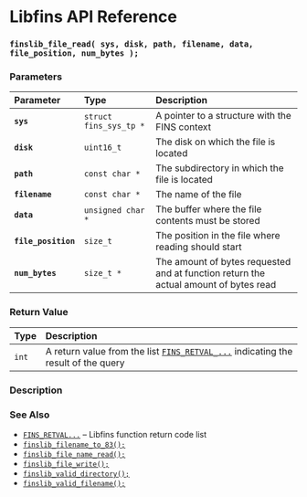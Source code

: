 # Libfins API Reference

### `finslib_file_read( sys, disk, path, filename, data, file_position, num_bytes );`

### Parameters

| Parameter | Type | Description |
| :--- | :--- | :--- |
|**`sys`**|`struct fins_sys_tp *`|A pointer to a structure with the FINS context|
|**`disk`**|`uint16_t`|The disk on which the file is located|
|**`path`**|`const char *`|The subdirectory in which the file is located|
|**`filename`**|`const char *`|The name of the file|
|**`data`**|`unsigned char *`|The buffer where the file contents must be stored|
|**`file_position`**|`size_t`|The position in the file where reading should start|
|**`num_bytes`**|`size_t *`|The amount of bytes requested and at function return the actual amount of bytes read|

### Return Value

| Type | Description |
| :--- | :--- |
|`int`|A return value from the list [`FINS_RETVAL_...`](FINS_RETVAL.md) indicating the result of the query|

### Description

### See Also

* [`FINS_RETVAL...`](FINS_RETVAL.md) &ndash; Libfins function return code list
* [`finslib_filename_to_83();`](finslib_filename_to_83.md)
* [`finslib_file_name_read();`](finslib_file_name_read.md)
* [`finslib_file_write();`](finslib_file_write.md)
* [`finslib_valid_directory();`](finslib_valid_directory.md)
* [`finslib_valid_filename();`](finslib_valid_filename.md)
